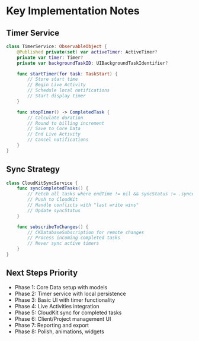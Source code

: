 # Key Implementation Notes

## Timer Service

```swift
class TimerService: ObservableObject {
    @Published private(set) var activeTimer: ActiveTimer?
    private var timer: Timer?
    private var backgroundTaskID: UIBackgroundTaskIdentifier?

    func startTimer(for task: TaskStart) {
        // Store start time
        // Begin Live Activity
        // Schedule local notifications
        // Start display timer
    }

    func stopTimer() -> CompletedTask {
        // Calculate duration
        // Round to billing increment
        // Save to Core Data
        // End Live Activity
        // Cancel notifications
    }
}
```

## Sync Strategy
```swift
class CloudKitSyncService {
    func syncCompletedTasks() {
        // Fetch all tasks where endTime != nil && syncStatus != .synced
        // Push to CloudKit
        // Handle conflicts with "last write wins"
        // Update syncStatus
    }

    func subscribeToChanges() {
        // CKDatabaseSubscription for remote changes
        // Process incoming completed tasks
        // Never sync active timers
    }
}
```

## Next Steps Priority

- Phase 1: Core Data setup with models
- Phase 2: Timer service with local persistence
- Phase 3: Basic UI with timer functionality
- Phase 4: Live Activities integration
- Phase 5: CloudKit sync for completed tasks
- Phase 6: Client/Project management UI
- Phase 7: Reporting and export
- Phase 8: Polish, animations, widgets
